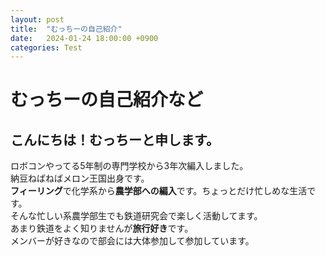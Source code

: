 ```yaml
---
layout: post
title:  "むっちーの自己紹介"
date:   2024-01-24 18:00:00 +0900
categories: Test
---
```


# むっちーの自己紹介など
## こんにちは！むっちーと申します。

ロボコンやってる5年制の専門学校から3年次編入しました。  
納豆ねばねばメロン王国出身です。  
**フィーリング**で化学系から**農学部への編入**です。ちょっとだけ忙しめな生活です。  
そんな忙しい系農学部生でも鉄道研究会で楽しく活動してます。  
あまり鉄道をよく知りませんが**旅行好き**です。  
メンバーが好きなので部会には大体参加して参加しています。  
